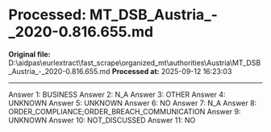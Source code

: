 # Processed: MT_DSB_Austria_-_2020-0.816.655.md

**Original file:** D:\aidpas\eurlextract\fast_scrape\organized_mt\authorities\Austria\MT_DSB_Austria_-_2020-0.816.655.md
**Processed at:** 2025-09-12 16:23:03

---

Answer 1: BUSINESS
Answer 2: N_A
Answer 3: OTHER
Answer 4: UNKNOWN
Answer 5: UNKNOWN
Answer 6: NO
Answer 7: N_A
Answer 8: ORDER_COMPLIANCE;ORDER_BREACH_COMMUNICATION
Answer 9: UNKNOWN
Answer 10: NOT_DISCUSSED
Answer 11: NO